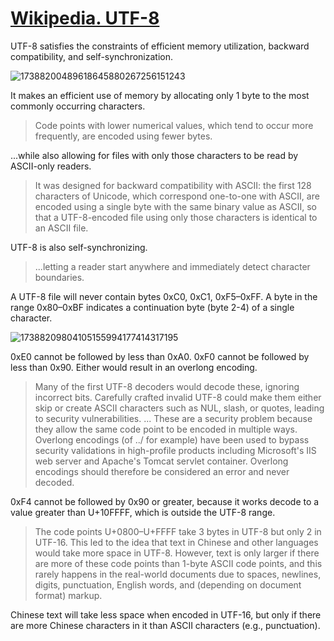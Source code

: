 # [Wikipedia. UTF-8](https://en.wikipedia.org/wiki/UTF-8)

UTF-8 satisfies the constraints of efficient memory utilization, backward compatibility, and self-synchronization.

![17388200489618645880267256151243](https://github.com/user-attachments/assets/0bccc5d7-5bf4-4de7-9419-19930253106d)

It makes an efficient use of memory by allocating only 1 byte to the most commonly occurring characters.

> Code points with lower numerical values, which tend to occur more frequently, are encoded using fewer bytes.

...while also allowing for files with only those characters to be read by ASCII-only readers.

> It was designed for backward compatibility with ASCII: the first 128 characters of Unicode, which correspond one-to-one with ASCII, are encoded using a single byte with the same binary value as ASCII, so that a UTF-8-encoded file using only those characters is identical to an ASCII file.

UTF-8 is also self-synchronizing.

> ...letting a reader start anywhere and immediately detect character boundaries.

A UTF-8 file will never contain bytes 0xC0, 0xC1, 0xF5–0xFF. A byte in the range 0x80–0xBF indicates a continuation byte (byte 2-4) of a single character.

![17388209804105155994177414317195](https://github.com/user-attachments/assets/fe51839a-7bc5-493b-b244-94062225aab3)

0xE0 cannot be followed by less than 0xA0. 0xF0 cannot be followed by less than 0x90. Either would result in an overlong encoding.

> Many of the first UTF-8 decoders would decode these, ignoring incorrect bits. Carefully crafted invalid UTF-8 could make them either skip or create ASCII characters such as NUL, slash, or quotes, leading to security vulnerabilities. ... These are a security problem because they allow the same code point to be encoded in multiple ways. Overlong encodings (of ../ for example) have been used to bypass security validations in high-profile products including Microsoft's IIS web server and Apache's Tomcat servlet container. Overlong encodings should therefore be considered an error and never decoded.

0xF4 cannot be followed by 0x90 or greater, because it works decode to a value greater than U+10FFFF, which is outside the UTF-8 range.

> The code points U+0800–U+FFFF take 3 bytes in UTF-8 but only 2 in UTF-16. This led to the idea that text in Chinese and other languages would take more space in UTF-8. However, text is only larger if there are more of these code points than 1-byte ASCII code points, and this rarely happens in the real-world documents due to spaces, newlines, digits, punctuation, English words, and (depending on document format) markup.

Chinese text will take less space when encoded in UTF-16, but only if there are more Chinese characters in it than ASCII characters (e.g., punctuation).
